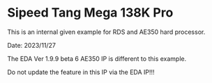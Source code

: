 # Sipeed Tang Mega 138K Pro

This is an internal given example for RDS and AE350 hard processor.

Date: 2023/11/27

The EDA Ver 1.9.9 beta 6 AE350 IP is different to this example.

Do not update the feature in this IP via the EDA IP!!!
